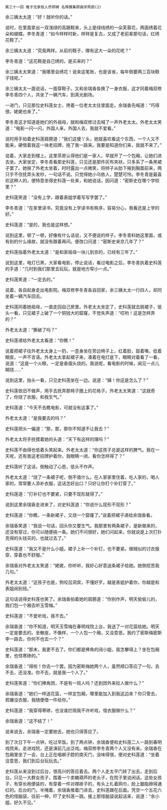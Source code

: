     第三十一回 稚子无家依人侪郑婢 名殊雅集顾曲学周郎(2) 

   余三姨太太道：“好！就听你的话。”

   说时，在里面拿出一双浅绿的高跟鞋来，头上是绿线绣的一朵芙蓉花，两面绣着花朵和蝴蝶。李冬青道：“如今样样时新，样样是复古，又成了老前辈那句话，红绣花鞋了。”

   余三姨太太道：“究竟两样。从前的鞋子，哪有这大一朵的花呢？”

   李冬青道：“这花鞋是自己绣的，是买来的？”

   余三姨太太笑道：“我哪里会绣花！说来这笔账，也是该省，每年倒要两三百块鞋子钱呢。”

   余三姨太太一面说话，一面穿鞋子。又和余瑞香各换了一身衣服，这才同着梅双修李冬青四个人，共坐了一辆汽车，到真光剧场。

   一进门，只见那位史科莲女士，搀着一位老太太往里面走。余瑞香先喊道：“巧得很，姥姥也来了。”

   李冬青这才知道是她们的外祖母，就和梅双修过去喊了一声外老太太。外老太太笑道：“电影一闪一闪，外国人来，外国人去，我就不爱看。”

   说时用手拍着史科莲肩膀道：“我们这傻丫头，她就喜欢看这个东西，一个人又不能来，硬借着我这一块老招牌，拖了我一路来。我要是知道你们来，我就不来了。”

   说着，大家走到楼上。这里茶房认得他们是一家人，早就开了一个包厢，让她们进去坐。大家坐定，李冬青看那史科莲，只见还是那件灰布夹袄，只多系了一条黑裙子罢了。她挨了外老太坐着，时时露出一点微笑，将辫子从肋下掖到胸面前来，两只手不住抚弄头发杪，一句话不说。只觉得她小乌依人，楚楚可怜。李冬青是最喜欢这种人的，便特意坐得史科莲一处来，和她说话，因问道：“密斯史在哪个学校里？”

   史科莲笑道：“没有上学，跟着表姐学着写写字罢了。”

   李冬青道：“在家里读书，究竟没有上学读书有秩序，容易分心，我看还是上学的好。”

   史科莲道：“是的，我也是这样想。”

   说到这里，顿了一顿，好像有什么话说，又不便说的样子。李冬青料她这里面，或有别的什么缘故，就没有跟着再问。便改口问道：“密斯史来京几年了？”

   史科莲指着外老太太道：“是和家祖母一块儿到京的，已经有三年了。”

   说到这里，电灯已黑，大家看电影，停止说话，看过电影之后，李冬青执着史科莲的手道：“几时到我们那里去玩玩，就是地方窄小一点。”

   史科莲笑道：“一定去的。”

   说着，各自起身走出电影院。梅双修李冬青各自回家，余三姨太太一行四人，却同坐着一辆汽车回去。

   史科莲同着她祖母，一直走回自己房里。外老太太坐定了，史科莲就去脱裙子，低头一看，只见裙子上破了一个铜钱大的窟窿，不觉失声道：“哎哟！这是怎样弄的？”

   外老太太道：“撕破了吗？”

   史科莲递给外老太太看道：“你瞧！”

   说着把裙子往外老太太身上一扔，一歪身坐在旁边椅子上，红着脸，鼓着嘴，低着眼皮，一声不言语。外老太太拿起裙子来，凑着在电灯底下，眼睛对着看了一看，说道：“这是一个火眼，一定是香烟头烧的。我说呢，看电影的时候，闻见一点儿糊烧……”

   说到这里，抬头一看，只见史科莲坐在一边。说道：“姨！你这是怎么了？”

   史科莲依旧不做声，用手去抚弄那椅子圈上的花格子。外老太太笑道：“这就奇了，你烧了衣服，和我生气。”

   史科莲道：“今天不去瞧电影，可就没有这事了。”

   外老太太道：“是我要去的吗？”

   史科莲把头一偏道：“那，那，那你不知道不让我去？”

   外老太太将手抚摸着她的头道：“天下有这样的理吗？”

   史科莲不由得也低着头笑起来。外老太太道：“你这孩子总是这样的脾气。我在一天呢，还有我这老招牌护着你，我眼睛一闭，看你怎样得了？”

   史科莲听了这话，倒触动了心思，低头不作声。

   外老太太道：“烧了一条裙子呢，倒不值什么。在人家家里住着，吃人家的，喝人家的，常常要人添补衣服，这话怎好出口？只好让你打个补钉穿了。”

   史科莲道：“打补钉也不要紧，只要不现形就得了。”

   说到这里余瑞香走进来了，对史科莲道：“你说什么现形不现形？”

   史科莲道：“你瞧，一条新裙子，又烧一个窟窿了。”说着把裙子递给余瑞香看。

   余瑞香笑道：“我说一句话，回头你又要生气。我那里有两条裙子，是新做来的，还没有穿过，你可以随便挑一条。她们不问很好，她们问起来，你就说是上次打扑克得的头钱买的，也就过去了。”

   史科莲道：“我又不是什么小姐，裙子上补一个补钉，也不要紧。做贼似的讨衣服穿，穿着也不舒服。”

   余瑞香对外老太太笑道：“姥姥，你听听，我好心好意送条裙子给她。她倒挖苦我几句。”

   外老太太道：“这孩子也是，狗咬吕洞宾，不懂好歹。越是表姐护着你，你越是和表姐闹别扭。”

   这句话说得史科莲也笑了。余瑞香拍着她的肩膀道：“你别作声，明天偷偷儿的，我们包一个厢去听玉雪梅。”

   史科莲道：“不爱听戏，我不去。”

   余瑞香道：“你不知道，明天玉雪梅在春明戏院上台，我送了一对花篮给她。明天一定是要去的。坐散座，不像样，一个人包一个厢，又没意思。我约了密斯梅密斯李一路去，你何不也去一个？”

   史科莲道：“那末，我更不去了。你们都是捧角的阔小姐，我怎攀得上？坐在包厢里，也怪寒碜的。”

   余瑞香道：“得啦！你去一个罢。因为密斯梅她两个人，虽然顺口答应了一句，去不去，还没准。你不去，就是我一个人了。”

   史科莲笑道：“你们捧角团，不是有一班人吗？还到团外来拉人做什么？”

   余瑞香道：“她们一样送花篮，一样定包厢，哪里能加入到我这边来？你只管去，若嫌没衣服，我随便借一件给你。”

   史科莲道：“我穿得寒碜，也没谁拦阻我不许听戏，借衣服做什么？”

   余瑞香道：“这不结了！”

   说来说去，余瑞香一定要她去，她也只得答应了。

   到了次日下午一点钟，吃过早饭。到了两点钟，余瑞香便和史科莲二人一路到春明戏院来。走进戏院，还是演前几出泛戏。梅双修李冬青两个人又没有来。余瑞香在包厢里坐了一会，台上正在唱梆子腔的南天门，没味得很，便对史科莲道：“坐着没意思，我们到后台玩玩去。”

   史科莲从来没到过后台，很高兴的答应着去。两个人走太平门转了出去，走到后台。只见一大群女孩子，围着一个卖糖葫芦的老头子，在院子里说闲话。这些女孩子，有穿长袍便装的，有穿着一件对襟褂子的，有头上扎着网巾，脸上胭脂擦得通红的。后台的门，半掩着，余瑞香推着门进去，史科莲跟在后面。凭空一个五花六色的怪脑袋，往前一伸，吓了史科莲一跳。接上那怪脑袋说起话来，说道：“余小姐，好久不见。”

